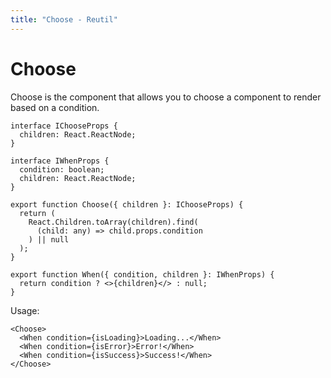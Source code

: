 ```yaml
---
title: "Choose - Reutil"
---
```


# Choose

Choose is the component that allows you to choose a component to render based on a condition.

```tsx
interface IChooseProps {
  children: React.ReactNode;
}

interface IWhenProps {
  condition: boolean;
  children: React.ReactNode;
}

export function Choose({ children }: IChooseProps) {
  return (
    React.Children.toArray(children).find(
      (child: any) => child.props.condition
    ) || null
  );
}

export function When({ condition, children }: IWhenProps) {
  return condition ? <>{children}</> : null;
}
```

Usage:

```tsx
<Choose>
  <When condition={isLoading}>Loading...</When>
  <When condition={isError}>Error!</When>
  <When condition={isSuccess}>Success!</When>
</Choose>
```
